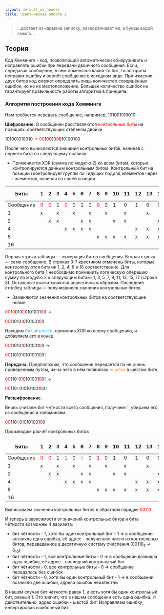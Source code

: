 ```yaml
---
layout: default_no_header
title: Практическая работа 1
---
```


> ...достает из кармана записку, разворачивает ее, а буквы водой смыло...

## Теория

Код Хемминга - код, позволяющий автоматически обнаруживать и исправлять ошибки при передачи двоичного сообщения. Если, передавая сообщение, в нём поменялся какой-то бит, то алгоритм исправит ошибку и вернёт сообщение в исходном виде. При измении двух битов код сможет определить лишь количество совершённых ошибок, но не их местоположение. Большее количество ошибок не гарантирует правильность работы алгоритма в принципе.

### Алгоритм построения кода Хемминга
Нам требуется передать сообщение, например,
101001010010

**Шифрование.** В сообщении расставляются <span style="color:red">контрольные биты</span> на позициях, соответствующих степеням двойки

101001010010 -> <span style="color:red">0</span><span style="color:red">0</span>1<span style="color:red">0</span>010<span style="color:red">0</span>0101001<span style="color:red">0</span>0

После чего вычисляются значения контрольных битов, начиная с первого бита по следующему правилу:
- Применяется XOR (сумма по модулю 2) ко всем битам, которые контролируются данным контрольным битом. Контрольный бит на позиции i контролирует группы по i идущих подряд элементов через i элементов, начиная со своей позиции

| Биты     | 1   | 2   | 3   | 4   | 5   | 6   | 7   | 8   | 9   | 10  | 11  | 12  | 13  | 14  | 15  | 16  | 17  | Контр. бит |
|----------|-----|-----|-----|-----|-----|-----|-----|-----|-----|-----|-----|-----|-----|-----|-----|-----|-----|------------|
| Сообщение| <span style="color:red">0</span> | <span style="color:red">0</span> | 1   | <span style="color:red">0</span> | 0   | 1   | 0   | <span style="color:red">0</span> | 0   | 1   | 0   | 1   | 0   | 0   | 1   | <span style="color:red">0</span> | 0   | -          |
| 1 | x  |     | x  |     | x  |     | x  |     | x  |     | x  |     | x  |     | x  |     | x  | <span style="color:red">0</span>          |
| 2 |     | x  | x  |     |     | x  | x  |     |     | x  | x  |     |     | x  | x  |     |     | <span style="color:red">0</span>          |
| 4 |     |     |     | x  | x  | x  | x  |     |     |     |     | x  | x  | x  | x  |     |     | <span style="color:red">1</span>          |
| 8 |     |     |     |     |     |     |     | x  | x  | x  | x  | x  | x  | x  | x  |     |     | <span style="color:red">1</span>          |
| 16|     |     |     |     |     |     |     |     |     |     |     |     |     |     |     | x  | x  | <span style="color:red">0</span>          |

Первая строка таблицы — нумерация битов сообщения. Вторая строка — само сообщение. В строках 3-7 крестиком отмечены биты, которые контролируются  битами 1, 2, 4, 8 и 16 соответственно.
Для контрольного бита 1 необходимо применить логическую операцию сумму по модулю 2 к следующим битам: 1, 3, 5, 7, 9, 11, 13, 15, 17 (строка 3). Остальные высчитываются аналогичным образом. Последний столбец таблицы — получившиеся значения контрольных битов.

- Заменяются значения контрольных битов на соответствующие новые

<span style="color:red">0</span><span style="color:red">0</span>1<span style="color:red">0</span>010<span style="color:red">0</span>0101001<span style="color:red">0</span>0 ->

<span style="color:red">0</span><span style="color:red">0</span>1<span style="color:red">1</span>010<span style="color:red">1</span>0101001<span style="color:red">0</span>0

Находим <span style="color:#0fb5f1">бит чётности</span>, применив XOR ко всему сообщению, и добавляем его в конец

<span style="color:red">0</span><span style="color:red">0</span>1<span style="color:red">1</span>010<span style="color:red">1</span>0101001<span style="color:red">0</span>0 ->

<span style="color:red">0</span><span style="color:red">0</span>1<span style="color:red">1</span>010<span style="color:red">1</span>0101001<span style="color:red">0</span>0<span style="color:#0fb5f1">1</span>

**Передача.** Предположим, что сообщение передаётся по не очень проверенным путям, из-за чего в нём появилась <span style="color:#f79646">ошибка</span> в шестом бите

<span style="color:red">0</span><span style="color:red">0</span>1<span style="color:red">1</span>0<span style="color:#f79646">1</span>0<span style="color:red">1</span>0101001<span style="color:red">0</span>0<span style="color:#0fb5f1">1</span> ->

<span style="color:red">0</span><span style="color:red">0</span>1<span style="color:red">1</span>0<span style="color:#f79646">0</span>0<span style="color:red">1</span>0101001<span style="color:red">0</span>0<span style="color:#0fb5f1">1</span>

**Расшифрование.** 

Вновь считаем бит чётности всего сообщения, получаем <span style="color:#0fb5f1">1</span>, убираем его из сообщения и запоминаем

<span style="color:red">0</span><span style="color:red">0</span>1<span style="color:red">1</span>0<span style="color:#f79646">0</span>0<span style="color:red">1</span>0101001<span style="color:red">0</span>0

Производим расчёт контрольных битов

| Биты     | 1   | 2   | 3   | 4   | 5   | 6   | 7   | 8   | 9   | 10  | 11  | 12  | 13  | 14  | 15  | 16  | 17  | Контр. бит |
|----------|-----|-----|-----|-----|-----|-----|-----|-----|-----|-----|-----|-----|-----|-----|-----|-----|-----|------------|
| Сообщение| <span style="color:red">0</span> | <span style="color:red">0</span> | 1   | <span style="color:red">1</span> | 0   | <span style="color:#f79646">0</span>   | 0   | <span style="color:red">1</span> | 0   | 1   | 0   | 1   | 0   | 0   | 1   | <span style="color:red">0</span> | 0   | -          |
| 1 | x  |     | x  |     | x  |     | x  |     | x  |     | x  |     | x  |     | x  |     | x  | <span style="color:red">0</span>          |
| 2 |     | x  | x  |     |     | x  | x  |     |     | x  | x  |     |     | x  | x  |     |     | <span style="color:red">1</span>          |
| 4 |     |     |     | x  | x  | x  | x  |     |     |     |     | x  | x  | x  | x  |     |     | <span style="color:red">1</span>          |
| 8 |     |     |     |     |     |     |     | x  | x  | x  | x  | x  | x  | x  | x  |     |     | <span style="color:red">0</span>          |
| 16|     |     |     |     |     |     |     |     |     |     |     |     |     |     |     | x  | x  | <span style="color:red">0</span>          |

Выписываем значения контрольных битов в обратном порядке <span style="color:red">00110</span>

И теперь в зависимости от значений контрольных битов и бита чётности возможны 4 варианта:
- бит чётности - 1, хотя бы один контрольный бит - 1 => в сообщении возникла одна ошибка, её адрес - полученное число из контрольных битов, переведённое в десятичную систему счисления (00110<sub>2</sub> -> 6<sub>10</sub>)
- бит чётности - 1, все контрольные биты - 0 => в сообщении возникла одна ошибка, её адрес - последний контрольный бит
- бит чётности - 0, все контрольные биты - 0 => сообщение передалось без ошибок
- бит чётности - 0, хотя бы один контрольный бит - 1 => в сообщении возникло две ошибки, адреса ошибок неизвестны

В нашем случае бит чётности равен 1, и есть хотя бы один контрольный бит, равный 1. Это значит, что в нашем сообщении есть одна ошибка. И действительно, адрес ошибки - шестой бит. Исправляем ошибку, инвертировав ошибочный бит
